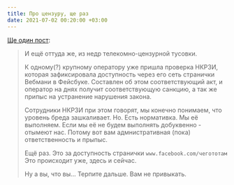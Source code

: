 ```yaml
---
title: Про цензуру, ще раз
date: 2021-07-02 00:20:00 +03:00
---
```


[Ще один пост][1]:

> И ещё оттуда же, из недр телекомно-цензурной тусовки.
>
> К одному(?) крупному оператору уже пришла проверка НКРЗИ, которая зафиксировала доступность через его сеть странички Вебмани в Фейсбуке. Составлен об этом соответствующий акт, и оператор на днях получит соответствующую санкцию, а так же припыс на устранение нарушения закона.
>
> Сотрудники НКРЗИ при этом говорят, мы конечно понимаем, что уровень бреда зашкаливает. Но. Есть нормативка. Мы её выполняем. Если мы её не будем выполнять добуквенно - отымеют нас. Потому вот вам адмнистративная (пока) ответственность и прыпыс.
>
> Ещё раз. Это за доступность странички `www.facebook.com/чегототам` Это происходит уже, здесь и сейчас.
>
> Ну а вы, что вы... Терпите дальше. Вам не привыкать.

[1]: https://facebook.com/story.php?story_fbid=4302601029803075&id=100001596621843
